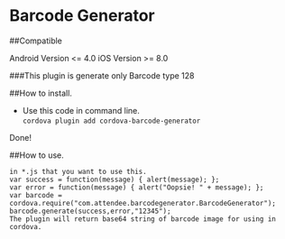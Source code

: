 # Barcode Generator
##Compatible

Android Version <= 4.0
iOS Version >= 8.0

###This plugin is generate only Barcode type 128

##How to install.
* Use this code in command line.<br/>
`cordova plugin add cordova-barcode-generator`

Done!

##How to use.
``````
in *.js that you want to use this.
var success = function(message) { alert(message); };
var error = function(message) { alert("Oopsie! " + message); };
var barcode = cordova.require("com.attendee.barcodegenerator.BarcodeGenerator");
barcode.generate(success,error,"12345");
The plugin will return base64 string of barcode image for using in cordova.
``````